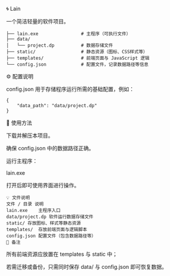 🌀 Lain

一个简洁轻量的软件项目。
```Lain/
├── lain.exe                # 主程序（可执行文件）
├── data/
│   └── project.dp          # 数据存储文件
├── static/                 # 静态资源（图标、CSS样式等）
├── templates/              # 前端页面与 JavaScript 逻辑
└── config.json             # 配置文件，记录数据路径等信息

```
⚙️ 配置说明

config.json 用于存储程序运行所需的基础配置，例如：
```
{
    "data_path": "data/project.dp"
}
```
🚀 使用方法

下载并解压本项目。

确保 config.json 中的数据路径正确。

运行主程序：

lain.exe


打开后即可使用界面进行操作。
```
💡 文件说明
文件 / 目录	说明
lain.exe	主程序入口
data/project.dp	软件运行数据存储文件
static/	存放图标、样式等静态资源
templates/	存放前端页面与逻辑脚本
config.json	配置文件（包含数据路径等）
🧩 备注
```
所有前端资源应放置在 templates 与 static 中；

若需迁移或备份，只需同时保存 data/ 与 config.json 即可恢复数据。
